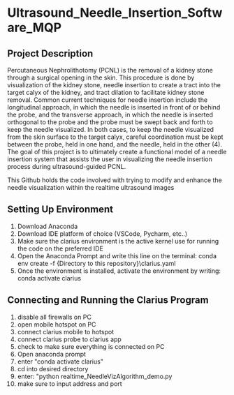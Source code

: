 # Ultrasound_Needle_Insertion_Software_MQP

## Project Description

Percutaneous Nephrolithotomy (PCNL) is the removal of a kidney stone through a surgical opening in the skin. This procedure is done by visualization of the kidney stone, needle insertion to create a tract into the target calyx of the kidney, and tract dilation to facilitate kidney stone removal. Common current techniques for needle insertion include the longitudinal approach, in which the needle is inserted in front of or behind the probe, and the transverse approach, in which the needle is inserted orthogonal to the probe and the probe must be swept back and forth to keep the needle visualized. In both cases, to keep the needle visualized from the skin surface to the target calyx, careful coordination must be kept between the probe, held in one hand, and the needle, held in the other (4). The goal of this project is to ultimately create a functional model of a needle insertion system that assists the user in visualizing the needle insertion process during ultrasound-guided PCNL.

This Github holds the code involved with trying to modify and enhance the needle visualization within the realtime ultrasound images

## Setting Up Environment
1. Download Anaconda
2. Download IDE platform of choice (VSCode, Pycharm, etc..)
3. Make sure the clarius environment is the active kernel use for running the code on the preferred IDE 
4. Open the Anaconda Prompt and write this line on the terminal: conda env create -f {Directory to this repository}\clarius.yaml
5. Once the environment is installed, activate the environment by writing: conda activate clarius

## Connecting and Running the Clarius Program 
1. disable all firewalls on PC
2. open mobile hotspot on PC
3. connect clarius mobile to hotspot
4. connect clarius probe to clarius app
5. check to make sure everything is connected on PC
6. Open anaconda prompt
7. enter "conda activate clarius"
8. cd into desired directory
9. enter: "python realtime_NeedleVizAlgorithm_demo.py
10. make sure to input address and port
